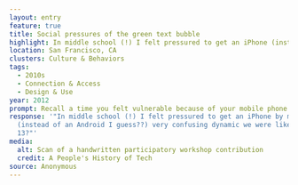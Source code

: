 ```yaml
---
layout: entry
feature: true
title: Social pressures of the green text bubble
highlight: In middle school (!) I felt pressured to get an iPhone (instead of an Android).
location: San Francisco, CA
clusters: Culture & Behaviors
tags:
  - 2010s
  - Connection & Access
  - Design & Use
year: 2012
prompt: Recall a time you felt vulnerable because of your mobile phone.
response: '"In middle school (!) I felt pressured to get an iPhone by my friends
  (instead of an Android I guess??) very confusing dynamic we were like 12?
  13?"'
media:
  alt: Scan of a handwritten participatory workshop contribution
  credit: A People's History of Tech
source: Anonymous
---
```

